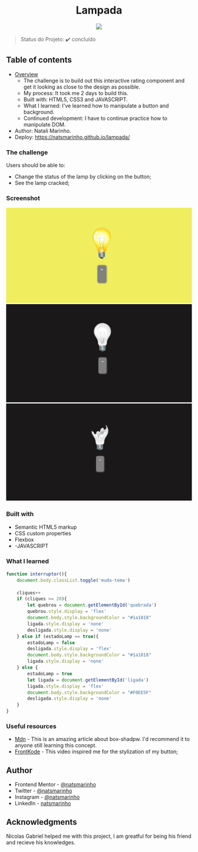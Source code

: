 <h1 align='center'>Lampada</h1> 

<p align="center">
   <img src="http://img.shields.io/static/v1?label=STATUS&message=CONCLUIDO&color=GREEN&style=for-the-badge"/>
</p>

> Status do Projeto: :heavy_check_mark: concluído

## Table of contents

- [Overview](#overview)
  - The challenge is to build out this interactive rating component and get it looking as close to the design as possible.
  - My process: It took me 2 days to build this.
  - Built with: HTML5, CSS3 and JAVASCRIPT.
  - What I learned: I've learned how to manipulate a button and background.
  - Continued development: I have to continue practice how to manipulate DOM. 
- Author: Natali Marinho. 
- Deploy: https://natsmarinho.github.io/lampada/

### The challenge

Users should be able to:

- Change the status of the lamp by clicking on the button;
- See the lamp cracked;

### Screenshot

![Print da lâmpada ligada](./assets/print-lampada-acesa.png)
![Print da lâmpada desligada](./assets/print-lampada-apagada.png)
![Print da lâmpada quebrada](./assets/print-lampada-quebrada.png)

### Built with

- Semantic HTML5 markup
- CSS custom properties
- Flexbox
- -JAVASCRIPT

### What I learned

```js
function interruptor(){
    document.body.classList.toggle('muda-tema')

    cliques++
    if (cliques >= 20){
        let quebrou = document.getElementById('quebrada')
        quebrou.style.display = 'flex'
        document.body.style.backgroundColor = "#1a1818"
        ligada.style.display = 'none'
        desligada.style.display = 'none'
    } else if (estadoLamp == true){
        estadoLamp = false 
        desligada.style.display = 'flex'
        document.body.style.backgroundColor = "#1a1818"
        ligada.style.display = 'none'
    } else {
        estadoLamp = true
        let ligada = document.getElementById('ligada')
        ligada.style.display = 'flex'
        document.body.style.backgroundColor = "#F0EE5F"
        desligada.style.display = 'none'
    }
}

```
### Useful resources

- [Mdn](https://developer.mozilla.org/pt-BR/docs/Web/CSS/box-shadow) - This is an amazing article about box-shadpw. I'd recommend it to anyone still learning this concept.
- [FrontKode](https://youtu.be/EeFtQMNHLM) - This video inspired me for the stylization of my button;


## Author

- Frontend Mentor - [@natsmarinho](https://www.frontendmentor.io/profile/natsmarinho)
- Twitter - [@natsmarinho](https://www.twitter.com/natsmarinho)
- Instagram - [@natsmarinho](https://www.instagram.com/natsmarinho/)
- LinkedIn - [natsmarinho](https://www.linkedin.com/in/natsmarinho/)

## Acknowledgments

Nícolas Gabriel helped me with this project, I am greatful for being his friend and recieve his knowledges. 
